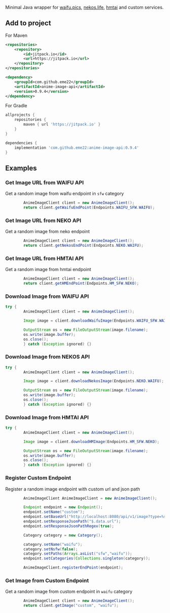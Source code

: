 
Minimal Java wrapper for [waifu.pics](https://waifu.pics), [nekos.life](https://nekos.life), [hmtai](https://hmtai.hatsunia.cfd) and custom services.

## Add to project  
For Maven  
```xml  
<repositories>  
    <repository>  
        <id>jitpack.io</id>  
        <url>https://jitpack.io</url>  
    </repository>  
</repositories>  
```  
```xml  
<dependency>  
    <groupId>com.github.eme22</groupId>  
    <artifactId>anime-image-api</artifactId>  
    <version>0.9.4</version>  
</dependency>  
```  
  
For Gradle  
```groovy  
allprojects {
    repositories {  
        maven { url 'https://jitpack.io' }  
    }
}
```  
```groovy  
dependencies {  
    implementation 'com.github.eme22:anime-image-api:0.9.4'  
}  
```  
## Examples

### Get Image URL from WAIFU API
Get a random image from waifu endpoint in `sfw` category

```Java  
        AnimeImageClient client = new AnimeImageClient();
        return client.getWaifuEndPoint(Endpoints.WAIFU_SFW.WAIFU);
```

### Get Image URL from NEKO API
Get a random image from neko endpoint
```Java  
        AnimeImageClient client = new AnimeImageClient();
        return client.getNekosEndPoint(Endpoints.NEKO.WAIFU);
```

### Get Image URL from HMTAI API
Get a random image from hmtai endpoint
```Java  
        AnimeImageClient client = new AnimeImageClient();
        return client.getHMEndPoint(Endpoints.HM_SFW.NEKO);
```
### Download Image from WAIFU API
```Java
try {
        AnimeImageClient client = new AnimeImageClient();

        Image image = client.downloadWaifuImage(Endpoints.WAIFU_SFW.WAIFU);

        OutputStream os = new FileOutputStream(image.filename);
        os.write(image.buffer);
        os.close();
        } catch (Exception ignored) {}
```

### Download Image from NEKOS API
```Java
try {
        AnimeImageClient client = new AnimeImageClient();

        Image image = client.downloadNekosImage(Endpoints.NEKO.WAIFU);

        OutputStream os = new FileOutputStream(image.filename);
        os.write(image.buffer);
        os.close();
        } catch (Exception ignored) {}
```
### Download Image from HMTAI API
```Java
try {
        AnimeImageClient client = new AnimeImageClient();

        Image image = client.downloadHMImage(Endpoints.HM_SFW.NEKO);

        OutputStream os = new FileOutputStream(image.filename);
        os.write(image.buffer);
        os.close();
        } catch (Exception ignored) {}
```

### Register Custom Endpoint
Register a random image endpoint with custom url and json path

```Java
        AnimeImageClient AnimeImageClient = new AnimeImageClient();

        Endpoint endpoint = new Endpoint();
        endpoint.setName("custom");
        endpoint.setBaseUrl("http://localhost:8080/api/v1/image?type=%s&category=%s");
        endpoint.setResponseJsonPath("$.data.url");
        endpoint.setResponseJsonPathRegex(true);

        Category category = new Category();

        category.setName("waifu");
        category.setNsfw(false);
        category.setPaths(Arrays.asList("sfw","waifu"));
        endpoint.setCategories(Collections.singleton(category));

        AnimeImageClient.registerEndPoint(endpoint);
```

### Get Image from Custom Endpoint
Get a random image from custom endpoint in `waifu` category

```Java
        AnimeImageClient client = new AnimeImageClient();
        return client.getImage("custom", "waifu");
```
